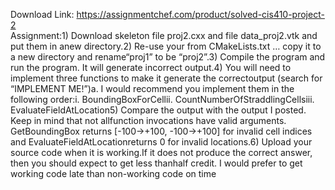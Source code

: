 Download Link: https://assignmentchef.com/product/solved-cis410-project-2
<br>
Assignment:1) Download skeleton file proj2.cxx and file data_proj2.vtk and put them in anew directory.2) Re-use your from CMakeLists.txt … copy it to a new directory and rename“proj1” to be “proj2”.3) Compile the program and run the program. It will generate incorrect output.4) You will need to implement three functions to make it generate the correctoutput (search for “IMPLEMENT ME!”)a. I would recommend you implement them in the following order:i. BoundingBoxForCellii. CountNumberOfStraddlingCellsiii. EvaluateFieldAtLocation5) Compare the output with the output I posted. Keep in mind that not allfunction invocations have valid arguments. GetBoundingBox returns [-100-&gt;+100, -100-&gt;+100] for invalid cell indices and EvaluateFieldAtLocationreturns 0 for invalid locations.6) Upload your source code when it is working.If it does not produce the correct answer, then you should expect to get less thanhalf credit. I would prefer to get working code late than non-working code on time